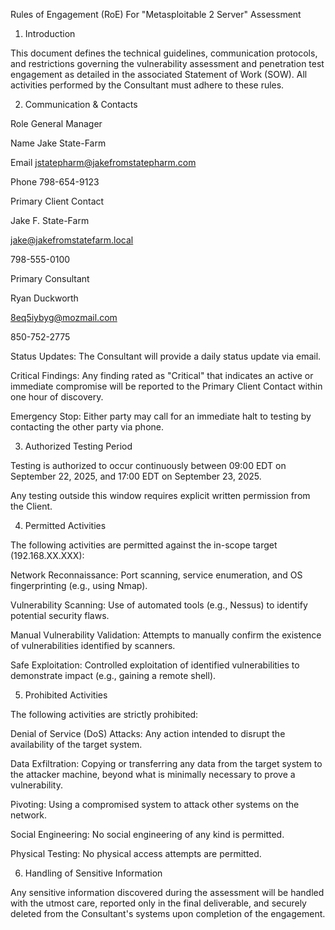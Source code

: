 Rules of Engagement (RoE)
For "Metasploitable 2 Server" Assessment
1. Introduction

This document defines the technical guidelines, communication protocols, and restrictions governing the vulnerability assessment and penetration test engagement as detailed in the associated Statement of Work (SOW). All activities performed by the Consultant must adhere to these rules.

2. Communication & Contacts

Role General Manager

Name Jake State-Farm

Email jstatepharm@jakefromstatepharm.com

Phone 798-654-9123

Primary Client Contact

Jake F. State-Farm

jake@jakefromstatefarm.local

798-555-0100

Primary Consultant

Ryan Duckworth

8eq5iybyg@mozmail.com

850-752-2775

Status Updates: The Consultant will provide a daily status update via email.

Critical Findings: Any finding rated as "Critical" that indicates an active or immediate compromise will be reported to the Primary Client Contact within one hour of discovery.

Emergency Stop: Either party may call for an immediate halt to testing by contacting the other party via phone.

3. Authorized Testing Period

Testing is authorized to occur continuously between 09:00 EDT on September 22, 2025, and 17:00 EDT on September 23, 2025.

Any testing outside this window requires explicit written permission from the Client.

4. Permitted Activities

The following activities are permitted against the in-scope target (192.168.XX.XXX):

Network Reconnaissance: Port scanning, service enumeration, and OS fingerprinting (e.g., using Nmap).

Vulnerability Scanning: Use of automated tools (e.g., Nessus) to identify potential security flaws.

Manual Vulnerability Validation: Attempts to manually confirm the existence of vulnerabilities identified by scanners.

Safe Exploitation: Controlled exploitation of identified vulnerabilities to demonstrate impact (e.g., gaining a remote shell).

5. Prohibited Activities

The following activities are strictly prohibited:

Denial of Service (DoS) Attacks: Any action intended to disrupt the availability of the target system.

Data Exfiltration: Copying or transferring any data from the target system to the attacker machine, beyond what is minimally necessary to prove a vulnerability.

Pivoting: Using a compromised system to attack other systems on the network.

Social Engineering: No social engineering of any kind is permitted.

Physical Testing: No physical access attempts are permitted.

6. Handling of Sensitive Information

Any sensitive information discovered during the assessment will be handled with the utmost care, reported only in the final deliverable, and securely deleted from the Consultant's systems upon completion of the engagement.